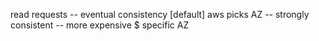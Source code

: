 read requests  -- eventual consistency [default] aws picks AZ 
               -- strongly consistent -- more expensive $ specific AZ
